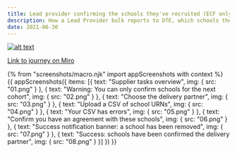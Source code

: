 ```yaml
---
title: Lead provider confirming the schools they've recruited (ECF only)
description: How a Lead Provider bulk reports to DfE, which schools they are providing training for in the next cohort
date: 2021-06-30
---
```


[![alt text](/images/manage-training/nominating-an-induction-tutor/wire-flow.jpg)](/images/manage-training/nominating-an-induction-tutor/wire-flow.jpg)

[Link to journey on Miro](https://miro.com/app/board/o9J_ldVNkCY=/?moveToWidget=3074457354086350072&cot=14)

{% from "screenshots/macro.njk" import appScreenshots with context %}
{{ appScreenshots({
  items: [{
      text: "Supplier tasks overview",
      img: { src: "01.png" }
    }, {
      text: "Warning: You can only confirm schools for the next cohort",
      img: { src: "02.png" }
    }, {
      text: "Choose the delivery partner",
      img: { src: "03.png" }
    }, {
      text: "Upload a CSV of school URNs",
      img: { src: "04.png" }
    }, {
      text: "Your CSV has errors",
      img: { src: "05.png" }
    }, {
      text: "Confirm you have an agreement with these schools",
      img: { src: "06.png" }
    }, {
      text: "Success notification banner: a school has been removed",
      img: { src: "07.png" }
    }, {
      text: "Success: schools have been confirmed the delivery partner",
      img: { src: "08.png" }
    }]
}) }}
